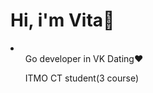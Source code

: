 <h1>Hi, i'm Vita👋</h1>
<li>
  <ol>Go developer in VK Dating❤️</ol>
  <ol>ITMO CT student(3 course)</ol>
</li>

<!--
**krabbbit/krabbbit** is a ✨ _special_ ✨ repository because its `README.md` (this file) appears on your GitHub profile.

Here are some ideas to get you started:

- 🔭 I’m currently working on ...
- 🌱 I’m currently learning ...
- 👯 I’m looking to collaborate on ...
- 🤔 I’m looking for help with ...
- 💬 Ask me about ...
- 📫 How to reach me: ...
- 😄 Pronouns: ...
- ⚡ Fun fact: ...
-->
